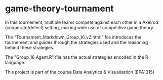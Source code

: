 # game-theory-tournament
In this tournement, multiple teams compete against each other in a Axelrod (cooperate/defect) setting, making wide use of competitive game theory.

The "Tournament_Markdown_Group_16_v2.html" file introduces the tournement and guides through the strategies used and the reasoning behind these strategies.

The "Group 16 Agent.R" file has the actual strategies encoded in the R language.

This project is part of the course Data Analytics & Visualisation (EPA1315)
